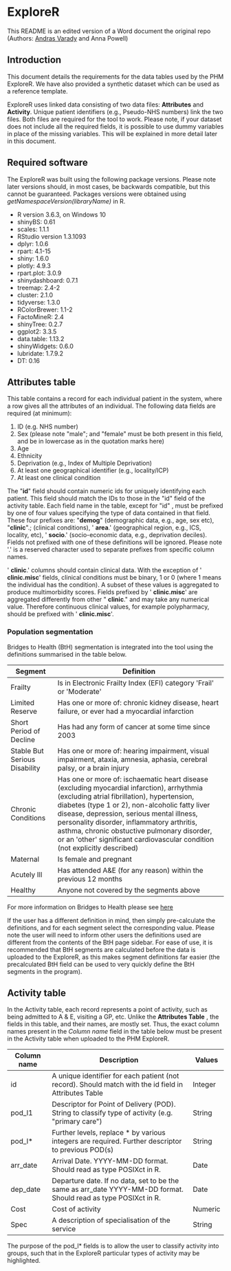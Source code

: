# ExploreR

This README is an edited version of a Word document the original repo (Authors: [Andras Varady](https://github.com/avarady1) and Anna Powell)

## Introduction

This document details the requirements for the data tables used by the PHM ExploreR. We have also provided a synthetic dataset which can be used as a reference template.

ExploreR uses linked data consisting of two data files: **Attributes** and **Activity**. Unique patient identifiers (e.g., Pseudo-NHS numbers) link the two files. Both files are required for the tool to work. Please note, if your dataset does not include all the required fields, it is possible to use dummy variables in place of the missing variables. This will be explained in more detail later in this document.

## Required software

The ExploreR was built using the following package versions. Please note later versions should, in most cases, be backwards compatible, but this cannot be guaranteed. Packages versions were obtained using _getNamespaceVersion(libraryName)_ in R.

* R version 3.6.3, on Windows 10
* shinyBS: 0.61
* scales: 1.1.1
* RStudio version 1.3.1093
* dplyr: 1.0.6
* rpart: 4.1-15
* shiny: 1.6.0
* plotly: 4.9.3
* rpart.plot: 3.0.9
* shinydashboard: 0.7.1
* treemap: 2.4-2
* cluster: 2.1.0
* tidyverse: 1.3.0
* RColorBrewer: 1.1-2
* FactoMineR: 2.4
* shinyTree: 0.2.7
* ggplot2: 3.3.5
* data.table: 1.13.2
* shinyWidgets: 0.6.0
* lubridate: 1.7.9.2
* DT: 0.16

## Attributes table

This table contains a record for each individual patient in the system, where a row gives all the attributes of an individual. The following data fields are required (at minimum):

1. ID (e.g. NHS number)
2. Sex (please note "male"; and "female" must be both present in this field, and be in lowercase as in the quotation marks here)
3. Age
4. Ethnicity
5. Deprivation (e.g., Index of Multiple Deprivation)
6. At least one geographical identifier (e.g., locality/ICP)
7. At least one clinical condition

The "**id**" field should contain numeric ids for uniquely identifying each patient. This field should match the IDs to those in the "id" field of the activity table. Each field name in the table, except for "id" , must be prefixed by one of four values specifying the type of data contained in that field. These four prefixes are: "**demog**" (demographic data, e.g., age, sex etc), "**clinic**".; (clinical conditions), &#39; **area**.&#39; (geographical region, e.g., ICS, locality, etc), &#39; **socio**.&#39; (socio-economic data, e.g., deprivation deciles). Fields not prefixed with one of these definitions will be ignored. Please note &#39;.&#39; is a reserved character used to separate prefixes from specific column names.

&#39; **clinic**.&#39; columns should contain clinical data. With the exception of &#39; **clinic.misc**&#39; fields, clinical conditions must be binary, 1 or 0 (where 1 means the individual has the condition). A subset of these values is aggregated to produce multimorbidity scores. Fields prefixed by &#39; **clinic.misc**&#39; are aggregated differently from other &quot; **clinic**.&quot; and may take any numerical value. Therefore continuous clinical values, for example polypharmacy, should be prefixed with &#39; **clinic.misc**&#39;.

### Population segmentation

Bridges to Health (BtH) segmentation is integrated into the tool using the definitions summarised in the table below.

| Segment | Definition |
| --- | --- |
| Frailty | Is in Electronic Frailty Index (EFI) category &#39;Frail&#39; or &#39;Moderate&#39; |
| Limited Reserve | Has one or more of: chronic kidney disease, heart failure, or ever had a myocardial infarction |
| Short Period of Decline | Has had any form of cancer at some time since 2003 |
| Stable But Serious Disability | Has one or more of: hearing impairment, visual impairment, ataxia, amnesia, aphasia, cerebral palsy, or a brain injury |
| Chronic Conditions | Has one or more of: ischaematic heart disease (excluding myocardial infarction), arrhythmia (excluding atrial fibrillation), hypertension, diabetes (type 1 or 2), non-alcoholic fatty liver disease, depression, serious mental illness, personality disorder, inflammatory arthritis, asthma, chronic obstuctive pulmonary disorder, or an &#39;other&#39; significant cardiovascular condition (not explicitly described) |
| Maternal | Is female and pregnant |
| Acutely Ill | Has attended A&amp;E (for any reason) within the previous 12 months |
| Healthy | Anyone not covered by the segments above |

For more information on Bridges to Health please see [here](https://outcomesbasedhealthcare.com/bridges-to-health-segmentation-model/)

If the user has a different definition in mind, then simply pre-calculate the definitions, and for each segment select the corresponding value. Please note the user will need to inform other users the definitions used are different from the contents of the BtH page sidebar. For ease of use, it is recommended that BtH segments are calculated before the data is uploaded to the ExploreR, as this makes segment definitions far easier (the precalculated BtH field can be used to very quickly define the BtH segments in the program).

## Activity table

In the Activity table, each record represents a point of activity, such as being admitted to A & E, visiting a GP, etc. Unlike the **Attributes Table** , the fields in this table, and their names, are mostly set. Thus, the exact column names present in the _Column name_ field in the table below must be present in the Activity table when uploaded to the PHM ExploreR.

| **Column name** | **Description** | **Values** |
| --- | --- | --- |
| id | A unique identifier for each patient (not record). Should match with the id field in Attributes Table | Integer |
| pod_l1 | Descriptor for Point of Delivery (POD). String to classify type of activity (e.g. "primary care") | String |
| pod_l\* | Further levels, replace \* by various integers are required. Further descriptor to previous POD(s) | String |
| arr_date | Arrival Date. YYYY-MM-DD format. Should read as type POSIXct in R. | Date |
| dep_date | Departure date. If no data, set to be the same as arr_date YYYY-MM-DD format. Should read as type POSIXct in R. | Date |
| Cost | Cost of activity | Numeric |
| Spec | A description of specialisation of the service | String |

The purpose of the pod_l\* fields is to allow the user to classify activity into groups, such that in the ExploreR particular types of activity may be highlighted.

